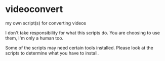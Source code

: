 # videoconvert
my own script(s) for converting videos

I don't take responsibility for what this scripts do.
You are choosing to use them, I'm only a human too.

Some of the scripts may need certain tools installed.
Please look at the scripts to determine what you have to install.
